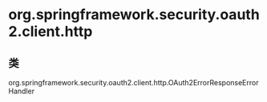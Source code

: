 # org.springframework.security.oauth2.client.http

## 类

org.springframework.security.oauth2.client.http.OAuth2ErrorResponseErrorHandler




